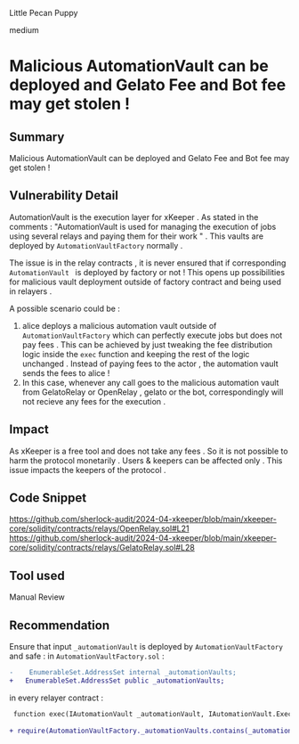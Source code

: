 Little Pecan Puppy

medium

# Malicious AutomationVault can be deployed and Gelato Fee and Bot fee may get stolen !

## Summary
Malicious AutomationVault can be deployed  and Gelato Fee and Bot fee may get stolen ! 
## Vulnerability Detail
AutomationVault is the execution layer for xKeeper . 
As stated in the comments : "AutomationVault is used for managing the execution of jobs using several relays and paying them for their work " . 
This vaults are deployed by `AutomationVaultFactory` normally  . 

The issue is in the relay contracts  , it is never ensured that if corresponding `AutomationVault ` is deployed by factory or  not ! 
This opens up possibilities for malicious vault deployment outside of factory contract and being used in relayers  . 

A possible scenario could be : 
1. alice deploys a malicious automation vault outside of  `AutomationVaultFactory` which can perfectly execute jobs but does not  pay fees . This can be achieved by just tweaking the fee distribution logic inside the `exec` function  and keeping the rest of the logic unchanged . Instead of paying fees to the actor , the automation vault sends the fees to alice ! 
2. In this case,  whenever any call goes to the malicious automation vault from GelatoRelay or OpenRelay , gelato or the bot,  correspondingly will not recieve any fees for the execution . 


## Impact
As xKeeper is a free tool and does not take any fees . So it is not possible to harm the protocol monetarily . Users & keepers can be affected only . This issue impacts the keepers of the protocol . 

## Code Snippet
https://github.com/sherlock-audit/2024-04-xkeeper/blob/main/xkeeper-core/solidity/contracts/relays/OpenRelay.sol#L21
https://github.com/sherlock-audit/2024-04-xkeeper/blob/main/xkeeper-core/solidity/contracts/relays/GelatoRelay.sol#L28
## Tool used

Manual Review

## Recommendation
Ensure that input `_automationVault` is deployed by `AutomationVaultFactory`  and safe  :
in `AutomationVaultFactory.sol`  :
```diff
-    EnumerableSet.AddressSet internal _automationVaults;
+   EnumerableSet.AddressSet public _automationVaults;
```

in every relayer contract :
```diff
 function exec(IAutomationVault _automationVault, IAutomationVault.ExecData[] calldata _execData) external {
   
+ require(AutomationVaultFactory._automationVaults.contains(_automationVault), ''unauthorised vault !" );
```